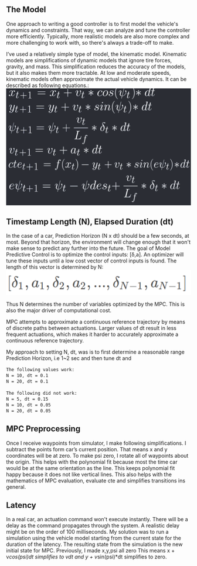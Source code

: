 ## The Model
One approach to writing a good controller is to first model the vehicle's dynamics and constraints. That way, we can analyze and tune the controller more efficiently. Typically, more realistic models are also more complex and more challenging to work with, so there's always a trade-off to make.

I’ve used a relatively simple type of model, the kinematic model. Kinematic models are simplifications of dynamic models that ignore tire forces, gravity, and mass. This simplification reduces the accuracy of the models, but it also makes them more tractable. At low and moderate speeds, kinematic models often approximate the actual vehicle dynamics.
It can be described as following equations.:
![model](images/model.png)

## Timestamp Length (N), Elapsed Duration (dt)
In the case of a car, Prediction Horizon (N x dt) should be a few seconds, at most. Beyond that horizon, the environment will change enough that it won't make sense to predict any further into the future.
The goal of Model Predictive Control is to optimize the control inputs: [δ,a]. An optimizer will tune these inputs until a low cost vector of control inputs is found. The length of this vector is determined by N:
![vector](images/vector.png)

Thus N determines the number of variables optimized by the MPC. This is also the major driver of computational cost.

MPC attempts to approximate a continuous reference trajectory by means of discrete paths between actuations. Larger values of dt result in less frequent actuations, which makes it harder to accurately approximate a continuous reference trajectory.

My approach to setting N, dt, was is to first determine a reasonable range Prediction Horizon, i.e 1~2 sec and then tune dt and
```
The following values work:
N = 10, dt = 0.1
N = 20, dt = 0.1

The following did not work:
N = 5, dt = 0.15
N = 10, dt = 0.05
N = 20, dt = 0.05
```

## MPC Preprocessing
Once I receive waypoints from simulator, I make following simplifications. I subtract the points form car’s current position. That means x and y coordinates will be at zero. To make psi zero, I rotate all of waypoints about the origin. This helps with the polynomial fit because most the time car would be at the same orientation as the line. This keeps polynomial fit happy because it does not like vertical lines. This also helps with the mathematics of MPC evaluation, evaluate cte and simplifies transitions ins general.

## Latency
In a real car, an actuation command won't execute instantly. There will be a delay as the command propagates through the system. A realistic delay might be on the order of 100 milliseconds. 
My solution was to run a simulation using the vehicle model starting from the current state for the duration of the latency. The resulting state from the simulation is the new initial state for MPC.
Previously, I made x,y,psi all zero This means x + v*cos(psi)*dt simplifies to v*dt and  y + v*sin(psi)*dt simplifies to zero.
